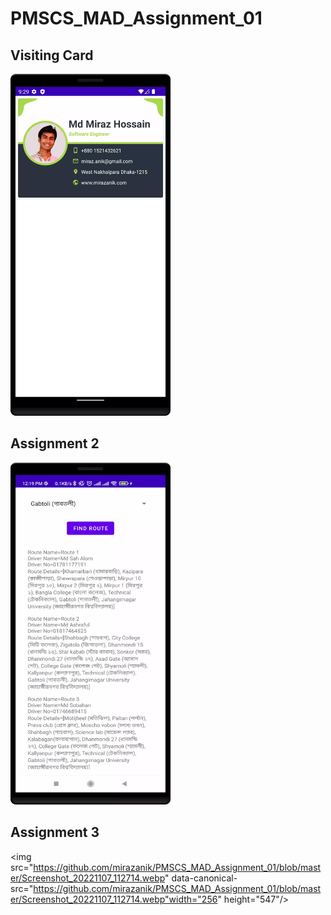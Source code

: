 # PMSCS_MAD_Assignment_01

## Visiting Card
<img src="https://github.com/mirazanik/PMSCS_MAD_Assignment_01/blob/master/Screenshot_20221025_214252.webp" data-canonical-src="https://github.com/mirazanik/PMSCS_MAD_Assignment_01/blob/master/Screenshot_20221025_214252.webp" width="256" height="547"/>

## Assignment 2
<img src="https://github.com/mirazanik/PMSCS_MAD_Assignment_01/blob/master/Screenshot_20221103_122013.webp" data-canonical-src="https://github.com/mirazanik/PMSCS_MAD_Assignment_01/blob/master/Screenshot_20221103_122013.webp" width="256" height="547"/>

## Assignment 3
<img src="https://github.com/mirazanik/PMSCS_MAD_Assignment_01/blob/master/Screenshot_20221107_112714.webp" data-canonical-src="https://github.com/mirazanik/PMSCS_MAD_Assignment_01/blob/master/Screenshot_20221107_112714.webp"width="256" height="547"/>

